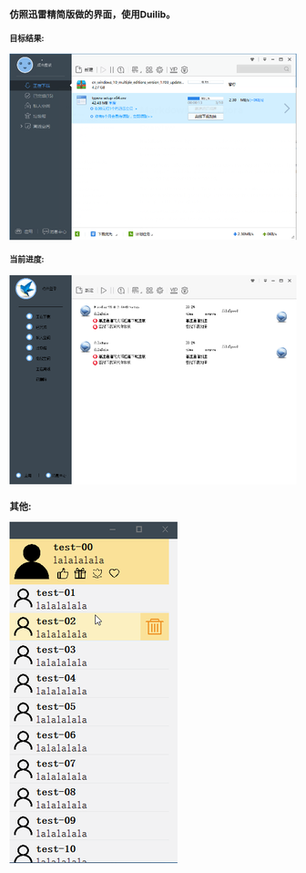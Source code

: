### 仿照迅雷精简版做的界面，使用Duilib。

#### 目标结果:

![迅雷精简版](./Debug/process/final.png)

#### 当前进度:
![当前进度](./Debug/process/1.png)

### 其他:
![List](./Debug/process/list.gif)